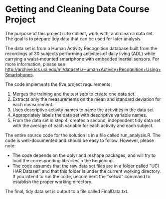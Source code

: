 # Getting and Cleaning Data Course Project

The purpose of this project is to collect, work with, and clean a data set.  The goal is to prepare tidy data that can be used for later analysis.

The data set is from a Human Activity Recognition database built from the recordings of 30 subjects performing activities of daily living (ADL) while 
carrying a waist-mounted smartphone with embedded inertial sensors.  For more information, please see http://archive.ics.uci.edu/ml/datasets/Human+Activity+Recognition+Using+Smartphones.

The code implements the five project requirements:

1. Merges the training and the test sets to create one data set.
2. Extracts only the measurements on the mean and standard deviation for each measurement. 
3. Uses descriptive activity names to name the activities in the data set
4. Appropriately labels the data set with descriptive variable names. 
5. From the data set in step 4, creates a second, independent tidy data set with the average of each variable for each activity and each subject.

The entire source code for the solution is in a file called run_analysis.R.  The code is well-documented and should be easy to follow.  However,
please note:

* The code depends on the dplyr and reshape packages, and will try to load the corresponding libraries in the beginning.
* The code assumes  that the raw data set files are in a folder called "UCI HAR Dataset" and that this folder is under the current working directory.  If
you intend to run the code, uncomment the "setwd" command to establish the proper working directory.

The final, tidy data set is output to a file called FinalData.txt.
